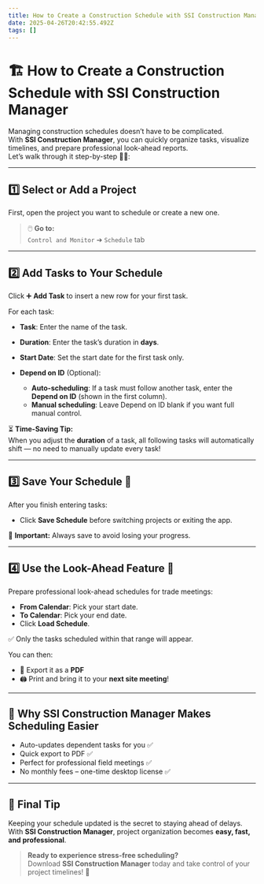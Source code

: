 ```yaml
---
title: How to Create a Construction Schedule with SSI Construction Manager
date: 2025-04-26T20:42:55.492Z
tags: []
---
```

<!--StartFragment-->

# 🏗️ How to Create a Construction Schedule with SSI Construction Manager

Managing construction schedules doesn’t have to be complicated.\
With **SSI Construction Manager**, you can quickly organize tasks, visualize timelines, and prepare professional look-ahead reports.\
Let’s walk through it step-by-step 👷‍♂️:

- - -

## 1️⃣ Select or Add a Project

First, open the project you want to schedule or create a new one.

> 🖱️ **Go to:**\
> `Control and Monitor` ➔ `Schedule` tab

- - -

## 2️⃣ Add Tasks to Your Schedule

Click ➕ **Add Task** to insert a new row for your first task.

For each task:

* **Task**: Enter the name of the task.
* **Duration**: Enter the task’s duration in **days**.
* **Start Date**: Set the start date for the first task only.
* **Depend on ID** (Optional):

  * **Auto-scheduling**: If a task must follow another task, enter the **Depend on ID** (shown in the first column).
  * **Manual scheduling**: Leave Depend on ID blank if you want full manual control.

⏳ **Time-Saving Tip:**\
When you adjust the **duration** of a task, all following tasks will automatically shift — no need to manually update every task!

- - -

## 3️⃣ Save Your Schedule 💾

After you finish entering tasks:

* Click **Save Schedule** before switching projects or exiting the app.

🔔 **Important:** Always save to avoid losing your progress.

- - -

## 4️⃣ Use the Look-Ahead Feature 📅

Prepare professional look-ahead schedules for trade meetings:

* **From Calendar**: Pick your start date.
* **To Calendar**: Pick your end date.
* Click **Load Schedule**.

✅ Only the tasks scheduled within that range will appear.

You can then:

* 📄 Export it as a **PDF**
* 🖨️ Print and bring it to your **next site meeting**!

- - -

## 🚀 Why SSI Construction Manager Makes Scheduling Easier

* Auto-updates dependent tasks for you ✅
* Quick export to PDF ✅
* Perfect for professional field meetings ✅
* No monthly fees – one-time desktop license ✅

- - -

## 📣 Final Tip

Keeping your schedule updated is the secret to staying ahead of delays.\
With **SSI Construction Manager**, project organization becomes **easy, fast, and professional**.

> **Ready to experience stress-free scheduling?**\
> Download **SSI Construction Manager** today and take control of your project timelines! 🎯

<!--EndFragment-->